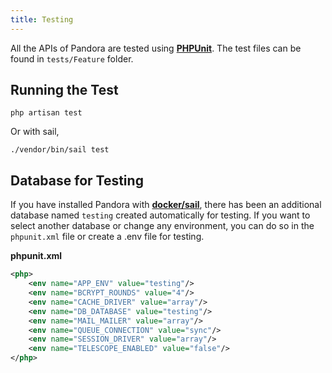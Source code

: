 ```yaml
---
title: Testing
---
```


All the APIs of Pandora are tested using **[PHPUnit](https://phpunit.de/)**. The test files can be found in `tests/Feature` folder.

## Running the Test

```shell
php artisan test
```

Or with sail,

```shell
./vendor/bin/sail test
```

## Database for Testing

If you have installed Pandora with **[docker/sail](/docs/installation#with-docker-sail)**, there has been an additional database named `testing` created automatically for testing. If you want to select another database or change any environment, you can do so in the `phpunit.xml` file or create a .env file for testing.

**phpunit.xml**

```xml
<php>
    <env name="APP_ENV" value="testing"/>
    <env name="BCRYPT_ROUNDS" value="4"/>
    <env name="CACHE_DRIVER" value="array"/>
    <env name="DB_DATABASE" value="testing"/>
    <env name="MAIL_MAILER" value="array"/>
    <env name="QUEUE_CONNECTION" value="sync"/>
    <env name="SESSION_DRIVER" value="array"/>
    <env name="TELESCOPE_ENABLED" value="false"/>
</php>
```
